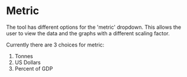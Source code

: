 # Metric

The tool has different options for the 'metric' dropdown. This 
allows the user to view the data and the graphs with a different 
scaling factor.

Currently there are 3 choices for metric:

1. Tonnes
2. US Dollars
3. Percent of GDP